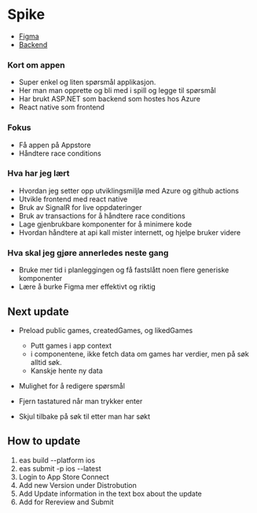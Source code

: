 # Spike

- [Figma](https://www.figma.com/file/oBgpl8HkiowbkUFe6HchFL/Untitled?node-id=0%3A1&mode=dev)
- [Backend](https://github.com/Amund-Fremming/Spike-backend)

### Kort om appen

- Super enkel og liten spørsmål applikasjon.
- Her man man opprette og bli med i spill og legge til spørsmål
- Har brukt ASP.NET som backend som hostes hos Azure
- React native som frontend

### Fokus

- Få appen på Appstore
- Håndtere race conditions

### Hva har jeg lært

- Hvordan jeg setter opp utviklingsmiljlø med Azure og github actions
- Utvikle frontend med react native
- Bruk av SignalR for live oppdateringer
- Bruk av transactions for å håndtere race conditions
- Lage gjenbrukbare komponenter for å minimere kode
- Hvordan håndtere at api kall mister internett, og hjelpe bruker videre

### Hva skal jeg gjøre annerledes neste gang

- Bruke mer tid i planleggingen og få fastslått noen flere generiske komponenter
- Lære å burke Figma mer effektivt og riktig

## Next update

- Preload public games, createdGames, og likedGames

  - Putt games i app context
  - i componentene, ikke fetch data om games har verdier, men på søk alltid søk.
  - Kanskje hente ny data

- Mulighet for å redigere spørsmål
- Fjern tastatured når man trykker enter
- Skjul tilbake på søk til etter man har søkt

## How to update

1. eas build --platform ios
2. eas submit -p ios --latest
3. Login to App Store Connect
4. Add new Version under Distrobution
5. Add Update information in the text box about the update
6. Add for Rereview and Submit
